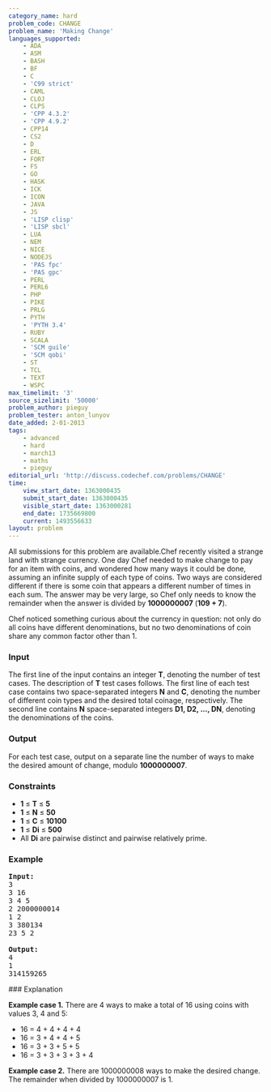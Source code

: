 ```yaml
---
category_name: hard
problem_code: CHANGE
problem_name: 'Making Change'
languages_supported:
    - ADA
    - ASM
    - BASH
    - BF
    - C
    - 'C99 strict'
    - CAML
    - CLOJ
    - CLPS
    - 'CPP 4.3.2'
    - 'CPP 4.9.2'
    - CPP14
    - CS2
    - D
    - ERL
    - FORT
    - FS
    - GO
    - HASK
    - ICK
    - ICON
    - JAVA
    - JS
    - 'LISP clisp'
    - 'LISP sbcl'
    - LUA
    - NEM
    - NICE
    - NODEJS
    - 'PAS fpc'
    - 'PAS gpc'
    - PERL
    - PERL6
    - PHP
    - PIKE
    - PRLG
    - PYTH
    - 'PYTH 3.4'
    - RUBY
    - SCALA
    - 'SCM guile'
    - 'SCM qobi'
    - ST
    - TCL
    - TEXT
    - WSPC
max_timelimit: '3'
source_sizelimit: '50000'
problem_author: pieguy
problem_tester: anton_lunyov
date_added: 2-01-2013
tags:
    - advanced
    - hard
    - march13
    - maths
    - pieguy
editorial_url: 'http://discuss.codechef.com/problems/CHANGE'
time:
    view_start_date: 1363000435
    submit_start_date: 1363000435
    visible_start_date: 1363000281
    end_date: 1735669800
    current: 1493556633
layout: problem
---
```

All submissions for this problem are available.Chef recently visited a strange land with strange currency. One day Chef needed to make change to pay for an item with coins, and wondered how many ways it could be done, assuming an infinite supply of each type of coins. Two ways are considered different if there is some coin that appears a different number of times in each sum. The answer may be very large, so Chef only needs to know the remainder when the answer is divided by **1000000007** (**109 + 7**).

Chef noticed something curious about the currency in question: not only do all coins have different denominations, but no two denominations of coin share any common factor other than 1.

### Input

The first line of the input contains an integer **T**, denoting the number of test cases. The description of **T** test cases follows. The first line of each test case contains two space-separated integers **N** and **C**, denoting the number of different coin types and the desired total coinage, respectively. The second line contains **N** space-separated integers **D1, D2, ..., DN**, denoting the denominations of the coins.

### Output

For each test case, output on a separate line the number of ways to make the desired amount of change, modulo **1000000007**.

### Constraints

- **1** ≤ **T** ≤ **5**
- **1** ≤ **N** ≤ **50**
- **1** ≤ **C** ≤ **10100**
- **1** ≤ **Di** ≤ **500**
- All **Di** are pairwise distinct and pairwise relatively prime.

### Example

<pre>
<b>Input:</b>
3
3 16
3 4 5
2 2000000014
1 2
3 380134
23 5 2

<b>Output:</b>
4
1
314159265
</pre>### Explanation

**Example case 1.** There are 4 ways to make a total of 16 using coins with values 3, 4 and 5:

- 16 = 4 + 4 + 4 + 4
- 16 = 3 + 4 + 4 + 5
- 16 = 3 + 3 + 5 + 5
- 16 = 3 + 3 + 3 + 3 + 4

**Example case 2.** There are 1000000008 ways to make the desired change. The remainder when divided by 1000000007 is 1.
